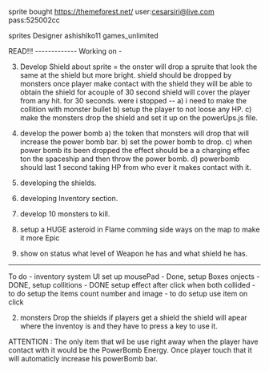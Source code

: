 sprite bought 
https://themeforest.net/
user:cesarsiri@live.com
pass:525002cc

sprites Designer
 ashishlko11
 games_unlimited


READ!!!  -------------
Working on - 

3) Develop Shield
about sprite = the onster will drop a spruite that look the same at the shield but more bright.
shield should be dropped by monsters once player make contact with the shield they will be able to obtain the shield for acouple of 30 second shield will cover the player from any hit. for 30 seconds.
were i stopped --
a) i need to make the collition with monster bullet
b) setup the player to not loose any HP.
c) make the monsters drop the shield and set it up on the powerUps.js file.


2) develop the power bomb
        a) the token that monsters will drop that will increase the power bomb bar.
        b) set the power bomb to drop.
        c) when power bomb its been dropped the effect should be a a charging effec ton the spaceship and then throw the power bomb.
        d) powerbomb should last 1 second taking HP from who ever it makes contact with it.

3) developing the shields.
4) developing Inventory section.
5) develop 10 monsters to kill.
6) setup a HUGE asteroid in Flame comming side ways on the map to make it more Epic
 7) show on status what level of Weapon he has and what shield he has.

--------------


To do - inventory system UI
 set up mousePad - Done,
 setup Boxes onjects - DONE, 
 setup collitions - DONE
 setup effect after click when both collided - to do
 setup the items count number and image - to do
 setup use item on click

2) monsters Drop the shields if players get a shield the shield will apear where the inventoy is and they have to press a key to use it.

ATTENTION : The only item that wil be use right away when the player have contact with it would be the
PowerBomb Energy. Once player touch that it will automaticly increase his powerBomb bar.